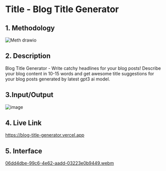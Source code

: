 # **Title - Blog Title Generator**


## **1. Methodology**
![Meth drawio](https://user-images.githubusercontent.com/56119070/208235244-ee339816-98dc-4e08-b8b1-7043f6b84746.png)


## **2. Description**
Blog Title Generator - Write catchy headlines for your blog posts!
Describe your blog content in 10-15 words and get awesome title suggestions for your blog posts generated by latest gpt3 ai model.

## **3.Input/Output**
![image](https://user-images.githubusercontent.com/56119070/208234953-5426fb58-0c86-49db-9993-7f800337ff05.png)

## **4. Live Link**
https://blog-title-generator.vercel.app

## **5. Interface** 
[06dd4dbe-99c6-4e62-aadd-03223e0b9449.webm](https://user-images.githubusercontent.com/73692009/204501594-28b20d24-4e76-4aa2-bc71-4b4e2d4d73e5.webm)
